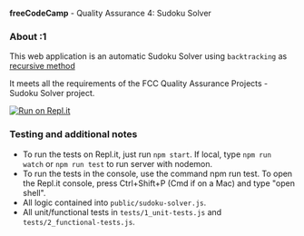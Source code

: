 **freeCodeCamp** - Quality Assurance 4: Sudoku Solver

### About :1

This web application is an automatic Sudoku Solver using `backtracking` as [recursive method](https://www.geeksforgeeks.org/sudoku-backtracking-7/)
  
It meets all the requirements of the FCC Quality Assurance Projects - Sudoku Solver project.

[![Run on Repl.it](https://repl.it/badge/github/shartrooper/shartrooper-sudoku-solver)](https://repl.it/github/shartrooper/shartrooper-sudoku-solver)

### Testing and additional notes

* To run the tests on Repl.it, just run `npm start`. If local, type `npm run watch` or `npm run test` to run server with nodemon.
* To run the tests in the console, use the command npm run test. To open the Repl.it console, press Ctrl+Shift+P (Cmd if on a Mac) and type "open shell".
* All logic contained into `public/sudoku-solver.js`.
* All unit/functional tests in `tests/1_unit-tests.js` and `tests/2_functional-tests.js`.
